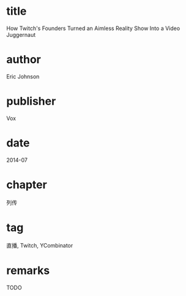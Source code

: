 # title
How Twitch's Founders Turned an Aimless Reality Show Into a Video Juggernaut

# author
Eric Johnson

# publisher
Vox

# date
2014-07

# chapter
列传

# tag
直播, Twitch, YCombinator

# remarks
TODO

